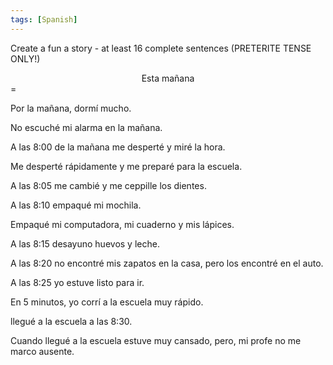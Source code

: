 ```yaml
---
tags: [Spanish]
---
```

Create a fun a story - at least 16 complete sentences (PRETERITE TENSE ONLY!)

<center> Esta mañana </center>
=

Por la mañana, dormí mucho.

No escuché mi alarma en la mañana.

A las 8:00 de la mañana me desperté y miré la hora.

Me desperté rápidamente y me preparé para la escuela.

A las 8:05 me cambié y me ceppille los dientes.

A las 8:10 empaqué mi mochila.

Empaqué mi computadora, mi cuaderno y mis lápices.

A las 8:15 desayuno huevos y leche.

A las 8:20 no encontré mis zapatos en la casa, pero los encontré en el 
auto.

A las 8:25 yo estuve listo para ir.

En 5 minutos, yo corrí a la escuela muy rápido.

llegué a la escuela a las 8:30.

Cuando llegué a la escuela estuve muy cansado, pero, mi profe no me marco ausente.